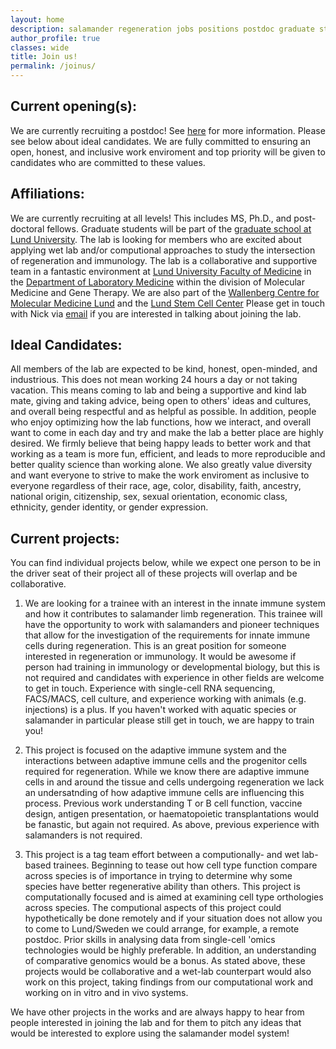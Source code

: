 ```yaml
---
layout: home
description: salamander regeneration jobs positions postdoc graduate student
author_profile: true
classes: wide 
title: Join us!
permalink: /joinus/
---
```


## Current opening(s):
<p> We are currently recruiting a postdoc! See <a href="https://www.med.lu.se/content/download/144815/943029/file/Announcement%20Post%20doc%20scholarship%20in%20Regenerative%20Immunology.pdf"> here</a> for more information. Please see below about ideal candidates. We are fully committed to ensuring an open, honest, and inclusive work enviroment and top priority will be given to candidates who are committed to these values. </p>

## Affiliations:
<p>We are currently recruiting at all levels! This includes MS, Ph.D., and post-doctoral fellows. Graduate students will be part of the <a href="https://www.medicine.lu.se/research/postgraduate-research-studies-0">graduate school at Lund University</a>. The lab is looking for members who are excited about applying wet lab and/or computional approaches to study the intersection of regeneration and immunology. The lab is a collaborative and supportive team in a fantastic environment at <a href="https://www.medicine.lu.se/contact/biomedical-centre">Lund University Faculty of Medicine</a> in the <a href="https://www.medicine.lu.se/about-the-faculty-the-departments/departments/department-of-laboratory-medicine/research-divisions">Department of Laboratory Medicine</a> within the division of Molecular Medicine and Gene Therapy. We are also part of the <a href="https://www.wcmm.lu.se/wallenberg-centre-for-molecular-medicine">Wallenberg Centre for Molecular Medicine Lund</a> and the <a href="https://www.stemcellcenter.lu.se/lund-stem-cell-center">Lund Stem Cell Center</a> Please get in touch with Nick via <a href = "mailto: nicholas.leigh@med.lu.se">email</a> if you are interested in talking about joining the lab. </p>

## Ideal Candidates:
All members of the lab are expected to be kind, honest, open-minded, and industrious. This does not mean working 24 hours a day or not taking vacation. This means coming to lab and being a supportive and kind lab mate, giving and taking advice, being open to others' ideas and cultures, and overall being respectful and as helpful as possible. In addition, people who enjoy optimizing how the lab functions, how we interact, and overall want to come in each day and try and make the lab a better place are highly desired. We firmly believe that being happy leads to better work and that working as a team is more fun, efficient, and leads to more reproducible and better quality science than working alone. We also greatly value diversity and want everyone to strive to make the work enviroment as inclusive to everyone regardless of their race, age, color, disability, faith, ancestry, national origin, citizenship, sex, sexual orientation, economic class, ethnicity, gender identity, or gender expression.


## Current projects:
You can find individual projects below, while we expect one person to be in the driver seat of their project all of these projects will overlap and be collaborative. 

1. We are looking for a trainee with an interest in the innate immune system and how it contributes to salamander limb regeneration. This trainee will have the opportunity to work with salamanders and pioneer techniques that allow for the investigation of the requirements for innate immune cells during regeneration. This is an great position for someone interested in regeneration or immunology. It would be awesome if person had training in immunology or developmental biology, but this is not required and candidates with experience in other fields are welcome to get in touch. Experience with single-cell RNA sequencing, FACS/MACS, cell culture, and experience working with animals (e.g. injections) is a plus. If you haven't worked with aquatic species or salamander in particular please still get in touch, we are happy to train you! 

2. This project is focused on the adaptive immune system and the interactions between adaptive immune cells and the progenitor cells required for regeneration. While we know there are adaptive immune cells in and around the tissue and cells undergoing regeneration we lack an undersatnding of how adaptive immune cells are influencing this process. Previous work understanding T or B cell function, vaccine design, antigen presentation, or haematopoietic transplantations would be fanastic, but again not required. As above, previous experience with salamanders is not required. 

3. This project is a tag team effort between a computionally- and wet lab-based trainees. Beginning to tease out how cell type function compare across species is of importance in trying to determine why some species have better regenerative ability than others. This project is computationally focused and is aimed at examining cell type orthologies across species. The computional aspects of this project could hypothetically be done remotely and if your situation does not allow you to come to Lund/Sweden we could arrange, for example, a remote postdoc. Prior skills in analysing data from single-cell 'omics technologies would be highly preferable. In addition, an understanding of comparative genomics would be a bonus. As stated above, these projects would be collaborative and a wet-lab counterpart would also work on this project, taking findings from our computational work and working on in vitro and in vivo systems.

We have other projects in the works and are always happy to hear from people interested in joining the lab and for them to pitch any ideas that would be interested to explore using the salamander model system!  
